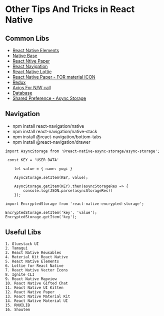 # Other Tips And Tricks in React Native

## Common Libs

- [React Native Elements](https://github.com/react-native-elements/react-native-elements)
- [Native Base](https://nativebase.io/)
- [React Ntive Paper](https://callstack.github.io/react-native-paper/)
- [React Navigation](https://reactnavigation.org/)
- [React Native Lottie](https://github.com/lottie-react-native/lottie-react-native)
- [React Native Paper - FOR material ICON](https://reactnativepaper.com/)
- [Redux](https://www.geeksforgeeks.org/how-to-use-redux-with-reactnative/)
- [Axios For N/W call](https://www.geeksforgeeks.org/axios-in-react-native/)
- [Database]()
- [Shared Preference - Async Storage]()

## Navigation

- npm install react-navigation/native
- npm install react-navigation/native-stack
- npm install @react-navigation/bottom-tabs
- npm install @react-navigation/drawer

```
import AsyncStorage from '@react-native-async-storage/async-storage';

 const KEY = 'USER_DATA'

    let value = { name: yogi }

    AsyncStorage.setItem(KEY, value);

    AsyncStorage.getItem(KEY).then(asyncStorageRes => {
        console.log(JSON.parse(asyncStorageRes))
    });

import EncryptedStorage from 'react-native-encrypted-storage';

EncryptedStorage.setItem('key', 'value');
EncryptedStorage.getItem('key');
```

## Useful Libs

    1. Gluestack UI
    2. Tamagui
    3. React Native Reusables
    4. Material Kit React Native
    5. React Native Elements
    6. Lottie for React Native
    7. React Native Vector Icons
    8. Ignite CLI
    9. React Native Mapview
    10. React Native Gifted Chat
    11. React Native UI Kitten
    12. React Native Paper
    13. React Native Material Kit
    14. React Native Material UI
    15. RNUILIB
    16. Shoutem
